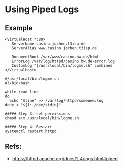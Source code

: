 # Using Piped Logs 

## Example 

```
<VirtualHost *:80>
   ServerName casino.jochen.t3isp.de 
   ServerAlias www.casino.jochen.t3isp.de

   DocumentRoot /var/www/casino.bw.de/html
   ErrorLog /var/log/httpd/casino.bw.de-error.log
   CustomLog "|/usr/local/bin/logme.sh" combined
</VirtualHost>

#/usr/local/bin/logme.sh 
#!/bin/bash

while read line
do
  echo "$line" >> /var/log/httpd/somenew.log
done < "${1:-/dev/stdin}"

##### Step 3: set permissions 
chmod a+x /usr/local/bin/logme.sh 

##### Step 4: Restart 
systemctl restart httpd

```


## Refs:

  * https://httpd.apache.org/docs/2.4/logs.html#piped
